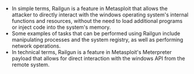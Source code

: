 - In simple terms, Railgun is a feature in Metasploit that allows the attacker to directly interact with the windows operating system's internal functions and resources, without the need to load additional programs or inject code into the system's memory.
- Some examples of tasks that can be performed using Railgun include manipulating processes and the system registry, as well as performing network operations.
- In technical terms, Railgun is a feature in Metasploit's Meterpreter payload that allows for direct interaction with the windows API from the remote system. 
